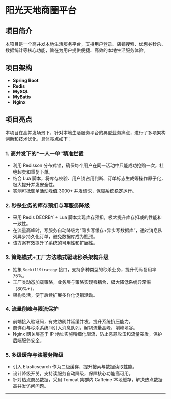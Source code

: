 # 阳光天地商圈平台

## 项目简介

本项目是一个高并发本地生活服务平台，支持用户登录、店铺搜索、优惠券秒杀、数据统计等核心功能，旨在为用户提供便捷、高效的本地生活服务体验。

## 项目架构

- **Spring Boot**
- **Redis**
- **MySQL**
- **MyBatis**
- **Nginx**

## 项目亮点

本项目在高并发场景下，针对本地生活服务平台的典型业务痛点，进行了多项架构创新和技术优化，具体亮点如下：

### 1. 高并发下的“一人一单”精准拦截
- 利用 Redisson 分布式锁，确保每个用户在同一活动中只能成功抢购一次，杜绝超卖和重复下单。
- 结合 Lua 脚本，将库存校验、用户锁占用判断、订单标志生成等操作原子化，极大提升并发安全性。
- 实测可抵御单活动峰值 3000+ 并发请求，保障系统稳定运行。

### 2. 秒杀业务的库存预扣与写服务降级
- 采用 Redis DECRBY + Lua 脚本实现库存预扣，极大提升库存扣减的性能和一致性。
- 在流量高峰时，写服务自动降级为“同步写缓存+异步写数据库”，通过消息队列异步持久化订单，避免数据库成为瓶颈。
- 该方案有效提升了系统的可用性和扩展性。

### 3. 策略模式+工厂方法模式驱动秒杀架构升级
- 抽象 `SeckillStrategy` 接口，支持多种类型的秒杀业务，提升代码复用率 75%。
- 工厂类动态加载策略，业务层与策略实现零耦合，极大降低系统异常率（80%+）。
- 架构灵活，便于后续扩展多样化促销活动。

### 4. 流量削峰与限流保护
- 前端接入验证码，有效防刷并延缓并发，提升系统抗压能力。
- 商详页与秒杀系统间引入消息队列，解耦流量高峰，削峰填谷。
- Nginx 网关层基于 IP 地址实施精细化限流，防止恶意攻击和流量突发，保护后端服务安全。

### 5. 多级缓存与读服务降级
- 引入 Elasticsearch 作为二级缓存，提升搜索与数据读取性能。
- 设计降级开关，支持读服务自动降级，保障核心功能高可用。
- 针对热点商品数据，采用 Tomcat 集群内 Caffeine 本地缓存，解决热点数据高并发访问问题。

---

